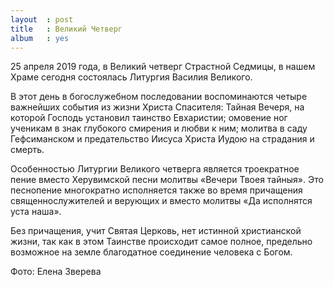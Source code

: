 ```yaml
---
layout  : post
title   : Великий Четверг
album   : yes
---
```


25 апреля 2019 года, в Великий четверг Страстной Седмицы, в нашем Храме сегодня состоялась Литургия Василия Великого.

В этот день в богослужебном последовании воспоминаются четыре важнейших события из жизни Христа Спасителя: Тайная Вечеря, на которой Господь установил таинство Евхаристии; омовение ног ученикам в знак глубокого смирения и любви к ним; молитва в саду Гефсиманском и предательство Иисуса Христа Иудою на страдания и смерть.

Особенностью Литургии Великого четверга является троекратное пение вместо Херувимской песни молитвы «Вечери Твоея тайныя». Это песнопение многократно исполняется также во время причащения священнослужителей и верующих и вместо молитвы «Да исполнятся уста наша». 

Без причащения, учит Святая Церковь, нет истинной христианской жизни, так как в этом Таинстве происходит самое полное, предельно возможное на земле благодатное соединение человека с Богом.

Фото: Елена Зверева

